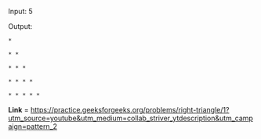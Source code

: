 Input: 5

Output:
```
* 

* * 

* * * 

* * * * 

* * * * *
```
**Link** = https://practice.geeksforgeeks.org/problems/right-triangle/1?utm_source=youtube&utm_medium=collab_striver_ytdescription&utm_campaign=pattern_2
